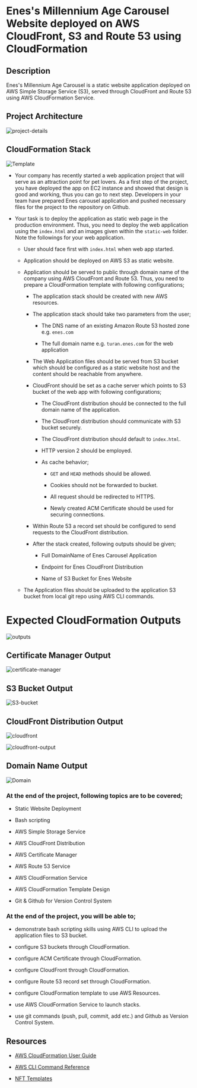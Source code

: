 # Enes's Millennium Age Carousel Website deployed on AWS CloudFront, S3 and Route 53 using CloudFormation

## Description

Enes's Millennium Age Carousel is a static website application deployed on AWS Simple Storage Service (S3), served through CloudFront and Route 53 using AWS CloudFormation Service.

## Project Architecture

![project-details](./readme/project.png)

## CloudFormation Stack

![Template](./readme/template-designer.png)

- Your company has recently started a web application project that will serve as an attraction point for pet lovers. As a first step of the project, you have deployed the app on EC2 instance and showed that design is good and working, thus you can go to next step. Developers in your team have prepared Enes carousel application and pushed necessary files for the project to the repository on Github.

- Your task is to deploy the application as static web page in the production environment. Thus, you need to deploy the web application using the `index.html` and an images given within the `static-web` folder. Note the followings for your web application.

  - User should face first with `index.html` when web app started.

  - Application should be deployed on AWS S3 as static website.

  - Application should be served to public through domain name of the company using AWS CloudFront and Route 53. Thus, you need to prepare a CloudFormation template with following configurations;

    - The application stack should be created with new AWS resources.

    - The application stack should take two parameters from the user;

      - The DNS name of an existing Amazon Route 53 hosted zone e.g. `enes.com`

      - The full domain name e.g. `turan.enes.com` for the web application

    - The Web Application files should be served from S3 bucket which should be configured as a static website host and the content should be reachable from anywhere.

    - CloudFront should be set as a cache server which points to S3 bucket of the web app with following configurations;

      - The CloudFront distribution should be connected to the full domain name of the application.

      - The CloudFront distribution should communicate with S3 bucket securely.

      - The CloudFront distribution should default to `index.html`.

      - HTTP version 2 should be employed.

      - As cache behavior;

        - `GET` and `HEAD` methods should be allowed.

        - Cookies should not be forwarded to bucket.

        - All request should be redirected to HTTPS.

        - Newly created ACM Certificate should be used for securing connections.

    - Within Route 53 a record set should be configured to send requests to the CloudFront distribution.

    - After the stack created, following outputs should be given;

      - Full DomainName of Enes Carousel Application

      - Endpoint for Enes CloudFront Distribution

      - Name of S3 Bucket for Enes Website

  - The Application files should be uploaded to the application S3 bucket from local git repo using AWS CLI commands.

# Expected CloudFormation Outputs

![outputs](./readme/cfoutputs.png)

## Certificate Manager Output

![certificate-manager](./readme/certificate.png)

## S3 Bucket Output

![S3-bucket](./readme/s3bucket_output.png)

## CloudFront Distribution Output

![cloudfront](./readme/cloudfront.png)

![cloudfront-output](./readme/CloudfrontEndpoint.png)

## Domain Name Output

![Domain](./readme/FullDomainName.png)

### At the end of the project, following topics are to be covered;

- Static Website Deployment

- Bash scripting

- AWS Simple Storage Service

- AWS CloudFront Distribution

- AWS Certificate Manager

- AWS Route 53 Service

- AWS CloudFormation Service

- AWS CloudFormation Template Design

- Git & Github for Version Control System

### At the end of the project, you will be able to;

- demonstrate bash scripting skills using AWS CLI to upload the application files to S3 bucket.

- configure S3 buckets through CloudFormation.

- configure ACM Certificate through CloudFormation.

- configure CloudFront through CloudFormation.

- configure Route 53 record set through CloudFormation.

- configure CloudFormation template to use AWS Resources.

- use AWS CloudFormation Service to launch stacks.

- use git commands (push, pull, commit, add etc.) and Github as Version Control System.

## Resources

- [AWS CloudFormation User Guide](https://docs.aws.amazon.com/AWSCloudFormation/latest/UserGuide/Welcome.html)

- [AWS CLI Command Reference](https://docs.aws.amazon.com/cli/latest/index.html)

- [NFT Templates](https://www.silks.io/)
